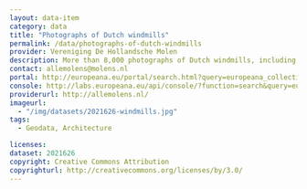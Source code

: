 ```yaml
---
layout: data-item
category: data
title: "Photographs of Dutch windmills"
permalink: /data/photographs-of-dutch-windmills
provider: Vereniging De Hollandsche Molen
description: More than 8,000 photographs of Dutch windmills, including detailed views of the windmills, provided through the Digitale Collectie.
contact: allemolens@molens.nl
portal: http://europeana.eu/portal/search.html?query=europeana_collectionName%3A2021626*&rows=24
console: http://labs.europeana.eu/api/console/?function=search&query=europeana_collectionName%3A2021626*&rows=24
providerurl: http://allemolens.nl/
imageurl:
  - "/img/datasets/2021626-windmills.jpg"
tags:
  - Geodata, Architecture

licenses:
dataset: 2021626
copyright: Creative Commons Attribution
copyrighturl: http://creativecommons.org/licenses/by/3.0/
---
```

